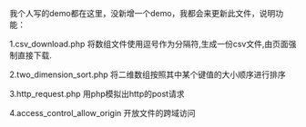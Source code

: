 
我个人写的demo都在这里，没新增一个demo，我都会来更新此文件，说明功能：

1.csv_download.php
将数组文件使用逗号作为分隔符,生成一份csv文件,由页面强制直接下载.

2.two_dimension_sort.php
将二维数组按照其中某个键值的大小顺序进行排序

3.http_request.php
用php模拟出http的post请求

4.access_control_allow_origin
开放文件的跨域访问